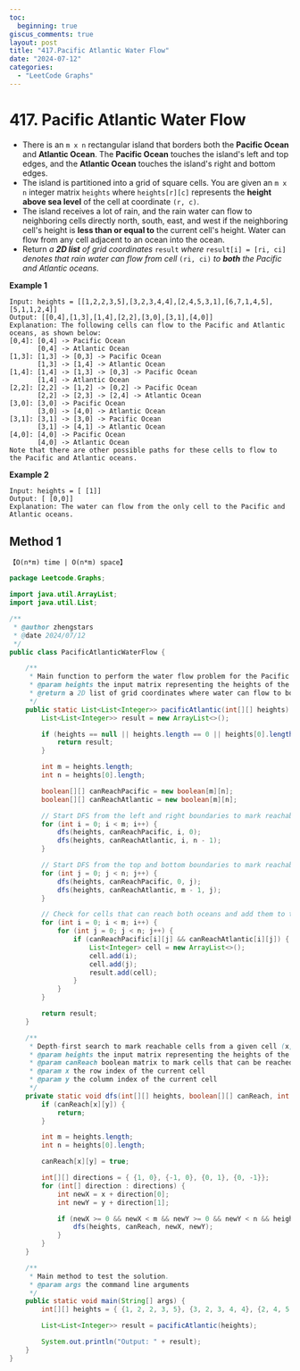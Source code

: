 ```yaml
---
toc:
  beginning: true
giscus_comments: true
layout: post
title: "417.Pacific Atlantic Water Flow"
date: "2024-07-12"
categories:
  - "LeetCode Graphs"
---
```


# 417. Pacific Atlantic Water Flow

- There is an `m x n` rectangular island that borders both the **Pacific Ocean** and **Atlantic Ocean**. The **Pacific Ocean** touches the island's left and top edges, and the **Atlantic Ocean** touches the island's right and bottom edges.
- The island is partitioned into a grid of square cells. You are given an `m x n` integer matrix `heights` where `heights[r][c]` represents the **height above sea level** of the cell at coordinate `(r, c)`.
- The island receives a lot of rain, and the rain water can flow to neighboring cells directly north, south, east, and west if the neighboring cell's height is **less than or equal to** the current cell's height. Water can flow from any cell adjacent to an ocean into the ocean.
- Return *a **2D list** of grid coordinates* `result` *where* `result[i] = [ri, ci]` *denotes that rain water can flow from cell* `(ri, ci)` *to **both** the Pacific and Atlantic oceans*.

**Example 1**

```
Input: heights = [[1,2,2,3,5],[3,2,3,4,4],[2,4,5,3,1],[6,7,1,4,5],[5,1,1,2,4]]
Output: [[0,4],[1,3],[1,4],[2,2],[3,0],[3,1],[4,0]]
Explanation: The following cells can flow to the Pacific and Atlantic oceans, as shown below:
[0,4]: [0,4] -> Pacific Ocean 
       [0,4] -> Atlantic Ocean
[1,3]: [1,3] -> [0,3] -> Pacific Ocean 
       [1,3] -> [1,4] -> Atlantic Ocean
[1,4]: [1,4] -> [1,3] -> [0,3] -> Pacific Ocean 
       [1,4] -> Atlantic Ocean
[2,2]: [2,2] -> [1,2] -> [0,2] -> Pacific Ocean 
       [2,2] -> [2,3] -> [2,4] -> Atlantic Ocean
[3,0]: [3,0] -> Pacific Ocean 
       [3,0] -> [4,0] -> Atlantic Ocean
[3,1]: [3,1] -> [3,0] -> Pacific Ocean 
       [3,1] -> [4,1] -> Atlantic Ocean
[4,0]: [4,0] -> Pacific Ocean 
       [4,0] -> Atlantic Ocean
Note that there are other possible paths for these cells to flow to the Pacific and Atlantic oceans.
```

**Example 2**

```
Input: heights = [ [1]]
Output: [ [0,0]]
Explanation: The water can flow from the only cell to the Pacific and Atlantic oceans.
```

## Method 1

```tex
【O(n*m) time | O(n*m) space】
```

```java
package Leetcode.Graphs;

import java.util.ArrayList;
import java.util.List;

/**
 * @author zhengstars
 * @date 2024/07/12
 */
public class PacificAtlanticWaterFlow {

    /**
     * Main function to perform the water flow problem for the Pacific and Atlantic oceans.
     * @param heights the input matrix representing the heights of the land
     * @return a 2D list of grid coordinates where water can flow to both oceans
     */
    public static List<List<Integer>> pacificAtlantic(int[][] heights) {
        List<List<Integer>> result = new ArrayList<>();

        if (heights == null || heights.length == 0 || heights[0].length == 0) {
            return result;
        }

        int m = heights.length;
        int n = heights[0].length;

        boolean[][] canReachPacific = new boolean[m][n];
        boolean[][] canReachAtlantic = new boolean[m][n];

        // Start DFS from the left and right boundaries to mark reachable cells for Pacific and Atlantic
        for (int i = 0; i < m; i++) {
            dfs(heights, canReachPacific, i, 0);
            dfs(heights, canReachAtlantic, i, n - 1);
        }

        // Start DFS from the top and bottom boundaries to mark reachable cells for Pacific and Atlantic
        for (int j = 0; j < n; j++) {
            dfs(heights, canReachPacific, 0, j);
            dfs(heights, canReachAtlantic, m - 1, j);
        }

        // Check for cells that can reach both oceans and add them to the result list
        for (int i = 0; i < m; i++) {
            for (int j = 0; j < n; j++) {
                if (canReachPacific[i][j] && canReachAtlantic[i][j]) {
                    List<Integer> cell = new ArrayList<>();
                    cell.add(i);
                    cell.add(j);
                    result.add(cell);
                }
            }
        }

        return result;
    }

    /**
     * Depth-first search to mark reachable cells from a given cell (x, y) in the matrix heights.
     * @param heights the input matrix representing the heights of the land
     * @param canReach boolean matrix to mark cells that can be reached from a given cell
     * @param x the row index of the current cell
     * @param y the column index of the current cell
     */
    private static void dfs(int[][] heights, boolean[][] canReach, int x, int y) {
        if (canReach[x][y]) {
            return;
        }

        int m = heights.length;
        int n = heights[0].length;

        canReach[x][y] = true;

        int[][] directions = { {1, 0}, {-1, 0}, {0, 1}, {0, -1}};
        for (int[] direction : directions) {
            int newX = x + direction[0];
            int newY = y + direction[1];

            if (newX >= 0 && newX < m && newY >= 0 && newY < n && heights[newX][newY] >= heights[x][y]) {
                dfs(heights, canReach, newX, newY);
            }
        }
    }

    /**
     * Main method to test the solution.
     * @param args the command line arguments
     */
    public static void main(String[] args) {
        int[][] heights = { {1, 2, 2, 3, 5}, {3, 2, 3, 4, 4}, {2, 4, 5, 3, 1}, {6, 7, 1, 4, 5}, {5, 1, 1, 2, 4}};

        List<List<Integer>> result = pacificAtlantic(heights);

        System.out.println("Output: " + result);
    }
}
```

